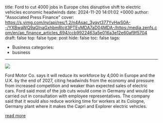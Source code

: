 title: Ford to cut 4000 jobs in Europe cites disruptive shift to electric vehicles economic headwinds
date: 2024-11-20 14:01:02 +0000
author: "Associated Press Finance"
cover: https://s.yimg.com/ny/api/res/1.2/n4Asac_3yqyt377YvHwS0A--/YXBwaWQ9aGlnaGxhbmRlcjt3PTEyMDA7aD04MDA-/https:/media.zenfs.com/en/ap_finance_articles_694/ccb9922463a5e016a3e12e60af9f5704
draft: false
top: false
type: post
hide: false
toc: false
tags:
  - Business
categories:
  - business
---

![](https://s.yimg.com/ny/api/res/1.2/n4Asac_3yqyt377YvHwS0A--/YXBwaWQ9aGlnaGxhbmRlcjt3PTEyMDA7aD04MDA-/https:/media.zenfs.com/en/ap_finance_articles_694/ccb9922463a5e016a3e12e60af9f5704)

Ford Motor Co. says it will reduce its workforce by 4,000 in Europe and the U.K. by the end of 2027, citing headwinds from the economy and pressure from increased competition and weaker than expected sales of electric cars. Ford said most of the job cuts would come in Germany and would be carried out in consultation with employee representatives. The company said that it would also reduce working time for workers at its Cologne, Germany plant where it makes the Capri and Explorer electric vehicles.

[read more](https://finance.yahoo.com/news/ford-cut-4-000-jobs-140102991.html)
